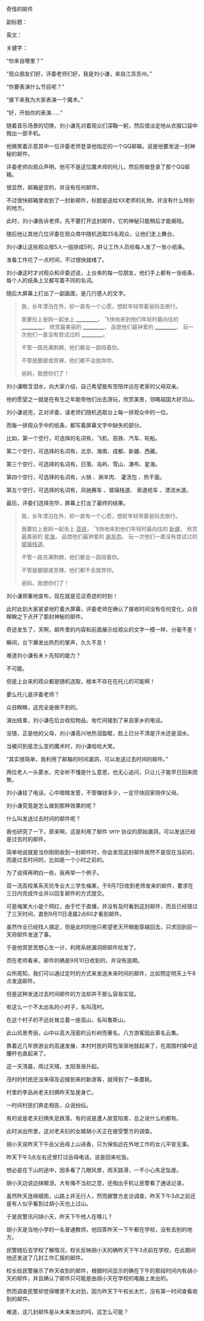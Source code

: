 奇怪的邮件

副标题：

英文：

关键字：



“你来自哪里？”

“观众朋友们好，评委老师们好，我是刘小谦，来自江苏苏州。”

“你要表演什么节目呢？”

“接下来我为大家表演一个魔术。”

“好，开始你的表演……”



随着音乐场景的切换，刘小谦先对着观众们深鞠一躬，然后很淡定地从衣服口袋中掏出一部手机。

他微笑着示意其中一位评委老师登录他指定的一个QQ邮箱，说是他要发送一封神秘的邮件。

评委老师向观众声明，他可不是这位魔术师的托儿，然后照做登录了那个QQ邮箱。

很显然，邮箱是空的，并没有任何邮件。

不过很快邮箱里收到了一封新邮件，标题是送给XX老师的礼物，并没有什么特别的地方。



此时，刘小谦告诉老师，先不要打开这封邮件，它的神秘只能稍后才能揭晓。

随后他让其他几位评委在观众席中随机选取25名观众，让他们走上舞台。

刘小谦让这些观众按5人一组排成5列，并让工作人员给每人发了一张小纸条。

准备工作花了一点时间，不过很快就绪了。

刘小谦这时才对观众和评委述说，上台来的每一位朋友，他们手上都有一张纸条，每个人的纸条上又都写着不同的名词。

随后大屏幕上打出了一副画面，是几行感人的文字。



> 我，长年漂泊在外，却一直有一个心愿，想趁年轻带着爸妈去旅行。
>
> 我要拉上爸妈一起坐上 ▁▁▁▁，
> 飞快地来到他们年轻时最向往的 ▁▁▁▁，
> 欣赏最美丽的 ▁▁▁▁，
> 品尝他们最钟爱的 ▁▁▁▁，
> 玩一次他们一直没有尝试过的 ▁▁▁▁。
>
> 不管一路充满荆棘，他们都会一路陪着你。
>
> 不管是酸甜或苦辣，他们都不会放弃你。
>
> 爸妈，我想你们了！



刘小谦眼含泪水，向大家介绍，自己希望能有空陪伴远在老家的父母双亲。

他的愿望之一就是在有生之年能带他们出去游玩，欣赏美景，领略祖国大好河山。

刘小谦说完，正对评委，请老师们随机选取台上每一排观众中的一位。

而每一排观众手中的纸条，都写着屏幕文字中缺失的部分。



比如，第一个空行，可选择的名词有，飞机、高铁、汽车、轮船。

第二个空行，可选择的名词有，北京、海南、成都、新疆、西藏。

第三个空行，可选择的名词有，日落、岛屿、雪山、瀑布、星海。

第四个空行，可选择的名词有，火锅 、涮羊肉、 灌汤包 、热干面。

第五个空行，可选择的名词有，风驰赛车 、玻璃栈道、 索道缆车 、漂流水道。



最后，评委们选择完毕，屏幕上打出了最终的结果。

> 我，长年漂泊在外，却一直有一个心愿，想趁年轻带着爸妈去旅行。
>
> 我要拉上爸妈一起坐上 <u>高铁</u>，
> 飞快地来到他们年轻时最向往的 <u>新疆</u>，
> 欣赏最美丽的 <u>星海</u>，
> 品尝他们最钟爱的 <u>涮羊肉</u>，
> 玩一次他们一直没有尝试过的 <u>玻璃栈道</u>。
>
> 不管一路充满荆棘，他们都会一路陪着你。
>
> 不管是酸甜或苦辣，他们都不会放弃你。
>
> 爸妈，我想你们了！



刘小谦郑重地宣布，现在就是见证奇迹的时刻！

此时此刻大家紧紧地盯着大屏幕，评委老师在确认了接收时间没有任何变化，众目睽睽之下点开了那封神秘的邮件。

奇迹发生了，天啊，邮件里的内容和前面展示给观众的文字一模一样、分毫不差！

瞬间，台下爆发出热烈的掌声，久久不息！



难道刘小谦有未卜先知的能力？

不可能。

但是上台来的观众都是随机选取，根本不存在在托儿的可能啊！

要么托儿是评委老师？

众目睽睽，这完全是做不到的。



演出结束，刘小谦在后台收拾物品，匆忙间接到了来自家乡的电话。

没错，正是他的父母，刘小谦高兴地热泪盈眶，脸上已分不清是汗水还是泪水。

当被问到是怎么变的魔术时，刘小谦哈哈大笑。

“其实很简单，我利用了邮箱的时间漏洞，可以发送过去时间的邮件。”

两位老人一头雾水，完全听不懂是什么意思，也无心追问，只让儿子能早日回来团聚。

刘小谦挂了电话，心中暗暗发誓，不管赚钱多少，一定尽快回家陪伴父母。



刘小谦究竟是怎么做到那种效果的呢？

什么叫发送过去时间的邮件呢？

我也研究了一下，原来啊，这是利用了邮件 `SMTP` 协议的原始漏洞，可以发送已经是过去时的邮件。

简单地说就是当你刚刚收到一封邮件时，你会发现这封邮件居然不是现在当前的，而是过去时间的，比如是一个小时之前的。



为了说得再明白一些，我再举一个例子。

双一流高校某系天坑专业大三学生梅某，于9月7日收到老师发来的邮件，要求在三日内完成作业并以回复邮件的方式提交。

可是梅某大小是个网红，由于忙于直播，并没有及时看到这封邮件，而且已经错过了三天时间，直到9月11日凌晨2点60才看到邮件。

虽然作业已经找人搞定，但是此时的他只希望老天开眼能穿越回去，只求回到前一天将邮件发送了事。

于是他冥思苦想心生一计，利用系统漏洞把邮件给发了。

而在老师看来，邮件的确是9月10日收到的，并没有逾期。



众所周知，我们可以通过定时的方式来发送未来时间的邮件，比如预定明天上午8点发送邮件。

但是这种发送过去时间邮件的方法却并不那么容易实现。











有这么一个不太出名的小村子，名叫茂村。

在这个村子的不远处耸立着一座高山，名叫鲁斯山。

此山风景秀丽，山中以高大茂密的云杉树而著名，八方游客因此慕名云集。

靠着近几年旅游业的高速发展，本村村民的荷包渐渐地鼓起来了，在周围村镇中这腰杆也直起来了。



这一天清晨，雨过天晴，太阳渐渐升起。

茂村的村民还没来得及迎接到来的新游客，就得到了一条噩耗。

村里的李品尚老夫妇俩昨天坠崖身亡。

一时间村民们奔走相告，众说纷纭。

有的说是老夫妇俩失足跌落，有的说是遭人故意陷害，总之说什么的都有。



此时派出所里，这对老夫妇的女婿胡小天正在接受警方的调查。

胡小天说昨天下午岳父岳母上山进香，只为保佑远在外地工作的女儿平安无事。

昨天下午3点左右还曾打过岳母电话，说是回来吃饭。

想必是在下山的途中，因多看了几眼风景，雨天路滑，一不小心失足坠崖。

胡小天边说边抹眼泪，大有悔不当初之意，还掏出手机让民警看了通话记录。



虽然昨天连绵细雨，山路上并无行人，然而据警方走访调查，昨天下午3点之前还是有人似乎看到过胡小天也上过山。

于是民警讯问胡小天，昨天下午他人在哪儿？

胡小天是当地小学的一名普通教师，他回答昨天一下午都在学校，没有去别的地方。

民警随后去学校了解情况，校长反映胡小天的确昨天下午3点前在学校，在此期间他还发送了几封工作汇报的邮件。

校长给民警展示了昨天收到的邮件，根据时间显示的确在下午的那段时间内有胡小天的邮件，并且确认了邮件只可能是由胡小天在学校的电脑上发出的。

然而调查民警却觉得哪里不太对劲，因为昨天下午校长太忙，没有第一时间查看收到的邮件。

难道，这几封邮件是从未来发出的吗，这怎么可能？







